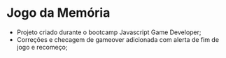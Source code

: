 # Jogo da Memória
- Projeto criado durante o bootcamp Javascript Game Developer;
- Correções e checagem de gameover adicionada com alerta de fim de jogo e recomeço;